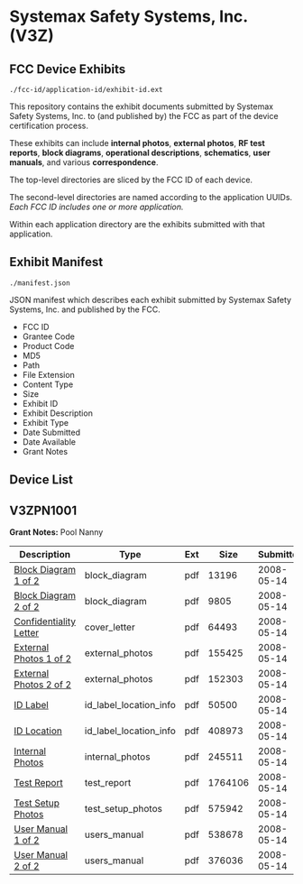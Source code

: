 # Systemax Safety Systems, Inc. (V3Z)
## FCC Device Exhibits

```
./fcc-id/application-id/exhibit-id.ext
```

This repository contains the exhibit documents submitted by Systemax Safety Systems, Inc. to (and published by) the FCC as part of the device certification process.

These exhibits can include **internal photos**, **external photos**, **RF test reports**, **block diagrams**, **operational descriptions**, **schematics**, **user manuals**, and various **correspondence**.

The top-level directories are sliced by the FCC ID of each device.

The second-level directories are named according to the application UUIDs. *Each FCC ID includes one or more application.*

Within each application directory are the exhibits submitted with that application. 

## Exhibit Manifest

```
./manifest.json
```

JSON manifest which describes each exhibit submitted by Systemax Safety Systems, Inc. and published by the FCC.

- FCC ID
- Grantee Code
- Product Code
- MD5
- Path
- File Extension
- Content Type
- Size
- Exhibit ID
- Exhibit Description
- Exhibit Type
- Date Submitted
- Date Available
- Grant Notes

## Device List
## V3ZPN1001
**Grant Notes:** Pool Nanny

| Description | Type | Ext | Size | Submitted | Available |
| ----------- | ---- | --- | ---- | --------- | --------- |
| [Block Diagram 1 of 2](V3ZPN1001/2ea49e0d0c8e7d6980de395f5a413349/941453.pdf) | block_diagram | pdf | 13196 | 2008-05-14 | 2008-06-04 |
| [Block Diagram 2 of 2](V3ZPN1001/2ea49e0d0c8e7d6980de395f5a413349/941454.pdf) | block_diagram | pdf | 9805 | 2008-05-14 | 2008-06-04 |
| [Confidentiality Letter](V3ZPN1001/2ea49e0d0c8e7d6980de395f5a413349/941455.pdf) | cover_letter | pdf | 64493 | 2008-05-14 | 2008-06-04 |
| [External Photos 1 of 2](V3ZPN1001/2ea49e0d0c8e7d6980de395f5a413349/941451.pdf) | external_photos | pdf | 155425 | 2008-05-14 | 2008-06-04 |
| [External Photos 2 of 2](V3ZPN1001/2ea49e0d0c8e7d6980de395f5a413349/941452.pdf) | external_photos | pdf | 152303 | 2008-05-14 | 2008-06-04 |
| [ID Label](V3ZPN1001/2ea49e0d0c8e7d6980de395f5a413349/941449.pdf) | id_label_location_info | pdf | 50500 | 2008-05-14 | 2008-06-04 |
| [ID Location](V3ZPN1001/2ea49e0d0c8e7d6980de395f5a413349/941450.pdf) | id_label_location_info | pdf | 408973 | 2008-05-14 | 2008-06-04 |
| [Internal Photos](V3ZPN1001/2ea49e0d0c8e7d6980de395f5a413349/941448.pdf) | internal_photos | pdf | 245511 | 2008-05-14 | 2008-06-04 |
| [Test Report](V3ZPN1001/2ea49e0d0c8e7d6980de395f5a413349/941442.pdf) | test_report | pdf | 1764106 | 2008-05-14 | 2008-06-04 |
| [Test Setup Photos](V3ZPN1001/2ea49e0d0c8e7d6980de395f5a413349/941441.pdf) | test_setup_photos | pdf | 575942 | 2008-05-14 | 2008-06-04 |
| [User Manual 1 of 2](V3ZPN1001/2ea49e0d0c8e7d6980de395f5a413349/941440.pdf) | users_manual | pdf | 538678 | 2008-05-14 | 2008-06-04 |
| [User Manual 2 of 2](V3ZPN1001/2ea49e0d0c8e7d6980de395f5a413349/941447.pdf) | users_manual | pdf | 376036 | 2008-05-14 | 2008-06-04 |
